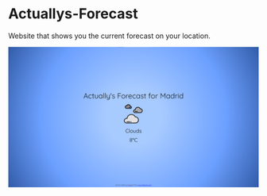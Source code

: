 # Actuallys-Forecast
Website that shows you the current forecast on your location.

![solarized dualmode](https://github.com/ChristianEG98/Actuallys-Forecast/blob/main/img/Example%20Screenshot.png)
